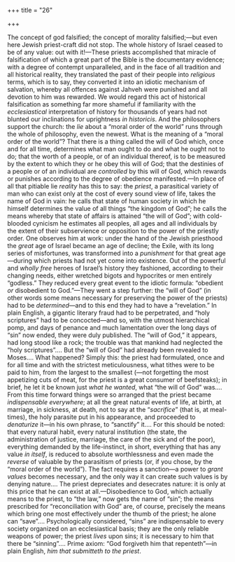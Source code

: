 +++
title = "26"

+++

The concept of god falsified; the concept of morality falsified;—but even here Jewish priest-craft did not stop. The whole history of Israel ceased to be of any value: out with it\!—These priests accomplished that miracle of falsification of which a great part of the Bible is the documentary evidence; with a degree of contempt unparalleled, and in the face of all tradition and all historical reality, they translated the past of their people into *religious* terms, which is to say, they converted it into an idiotic mechanism of salvation, whereby all offences against Jahveh were punished and all devotion to him was rewarded. We would regard this act of historical falsification as something far more shameful if familiarity with the *ecclesiastical* interpretation of history for thousands of years had not blunted our inclinations for uprightness *in historicis*. And the philosophers support the church: the *lie* about a “moral order of the world” runs through the whole of philosophy, even the newest. What is the meaning of a “moral order of the world”? That there is a thing called the will of God which, once and for all time, determines what man ought to do and what he ought not to do; that the worth of a people, or of an individual thereof, is to be measured by the extent to which they or he obey this will of God; that the destinies of a people or of an individual are *controlled* by this will of God, which rewards or punishes according to the degree of obedience manifested.—In place of all that pitiable lie *reality* has this to say: the *priest*, a parasitical variety of man who can exist only at the cost of every sound view of life, takes the name of God in vain: he calls that state of human society in which he himself determines the value of all things “the kingdom of God”; he calls the means whereby that state of affairs is attained “the will of God”; with cold-blooded cynicism he estimates all peoples, all ages and all individuals by the extent of their subservience or opposition to the power of the priestly order. One observes him at work: under the hand of the Jewish priesthood the *great* age of Israel became an age of decline; the Exile, with its long series of misfortunes, was transformed into a *punishment* for that great age—during which priests had not yet come into existence. Out of the powerful and *wholly free* heroes of Israel’s history they fashioned, according to their changing needs, either wretched bigots and hypocrites or men entirely “godless.” They reduced every great event to the idiotic formula: “obedient *or* disobedient to God.”—They went a step further: the “will of God” \(in other words some means necessary for preserving the power of the priests\) had to be *determined*—and to this end they had to have a “revelation.” In plain English, a gigantic literary fraud had to be perpetrated, and “holy scriptures” had to be concocted—and so, with the utmost hierarchical pomp, and days of penance and much lamentation over the long days of “sin” now ended, they were duly published. The “will of God,” it appears, had long stood like a rock; the trouble was that mankind had neglected the “holy scriptures”.... But the “will of God” had already been revealed to Moses.... What happened? Simply this: the priest had formulated, once and for all time and with the strictest meticulousness, what tithes were to be paid to him, from the largest to the smallest \(—not forgetting the most appetizing cuts of meat, for the priest is a great consumer of beefsteaks\); in brief, he let it be known just *what he wanted*, what “the will of God” was.... From this time forward things were so arranged that the priest became *indispensable everywhere*; at all the great natural events of life, at birth, at marriage, in sickness, at death, not to say at the “*sacrifice*” \(that is, at meal-times\), the holy parasite put in his appearance, and proceeded to *denaturize* it—in his own phrase, to “sanctify” it.... For this should be noted: that every natural habit, every natural institution \(the state, the administration of justice, marriage, the care of the sick and of the poor\), everything demanded by the life-instinct, in short, everything that has any value *in itself*, is reduced to absolute worthlessness and even made the *reverse* of valuable by the parasitism of priests \(or, if you chose, by the “moral order of the world”\). The fact requires a sanction—a power to *grant values* becomes necessary, and the only way it can create such values is by denying nature.... The priest depreciates and desecrates nature: it is only at this price that he can exist at all.—Disobedience to God, which actually means to the priest, to “the law,” now gets the name of “sin”; the means prescribed for “reconciliation with God” are, of course, precisely the means which bring one most effectively under the thumb of the priest; he alone can “save”.... Psychologically considered, “sins” are indispensable to every society organized on an ecclesiastical basis; they are the only reliable weapons of power; the priest *lives* upon sins; it is necessary to him that there be “sinning”.... Prime axiom: “God forgiveth him that repenteth”—in plain English, *him that submitteth to the priest*.
